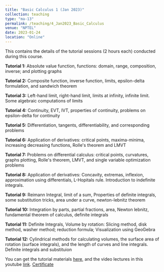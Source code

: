 ```yaml
---
title: "Basic Calculus 1 (Jan 2023)"
collection: teaching
type: "ma-13"
permalink: /teaching/4_Jan2023_Basic_Calculus
venue: "NPTEL"
date: 2023-01-24
location: "Online"
---
```


This contains the details of the tutorial sessions (2 hours each) conducted during this course.  

**Tutorial 1:** Absolute value function, functions: domain, range, composition, inverse; and plotting graphs	

**Tutorial 2:** Composite function, inverse function, limits, epsilon-delta formulation, and sandwich theorem

**Tutorial 3:** Left-hand limit, right-hand limit, limits at infinity, infinite limit. Some algebraic computations of limits

**Tutorial 4:** Continuity,  EVT, IVT, properties of continuity, problems on epsilon-delta for continuity

**Tutorial 5:** Differentiation, tangents, differentiability, and corresponding problems

**Tutorial 6:** Application of derivatives: critical points, maxima-minima, increasing decreasing functions, Rolle's theorem and LMVT

**Tutorial 7:** Problems on differential calculus: critical points, curvatures, graphs plotting, Rolle's theorem, LMVT, and single variable optimization problems

**Tutorial 8:** Application of derivatives: Concavity, extremas, inflexion, approximation using differentials, L-Hopitals rule. Introduction to indefinite integrals.

**Tutorial 9:** Reimann Integral, limit of a sum, Properties of definite integrals, some substitution tricks, area under a curve, newton-lebnitz theorem

**Tutorial 10:** Integration by parts, partial fractions, area, Newton lebnitz, fundamental theorem of calculus, definite integrals

**Tutorial 11:** Definite Integrals, Volume by rotation: Slicing method, disk method, washer method; reduction formula; Visualization using GeoGebra

**Tutorial 12:** Cylindrical methods for calculating volumes, the surface area of rotation (surface integrals), and the length of curves and line integrals. Definite integrals and substituion

You can get the tutorial materials [here](https://drive.google.com/drive/folders/1r3AmCIAoxzCQqDC1JTSy261bYZpVyvsi?usp=sharing), and the video lectures in this youtube [link](https://www.youtube.com/playlist?list=PLcNLn_ApooUywXl-IAZVRsbzz6ICQRtvM). [Certificate](https://drive.google.com/file/d/1MFpy8FI8obpkBCGAhoHYzW0RGzJ_RrqZ/view?usp=sharing)
